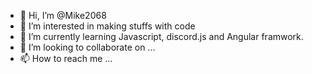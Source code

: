 - 👋 Hi, I’m @Mike2068
- 👀 I’m interested in making stuffs with code
- 🌱 I’m currently learning Javascript, discord.js and Angular framwork.
- 💞️ I’m looking to collaborate on ...
- 📫 How to reach me ...

<!---
Mike2068/Mike2068 is a ✨ special ✨ repository because its `README.md` (this file) appears on your GitHub profile.
You can click the Preview link to take a look at your changes.
--->
